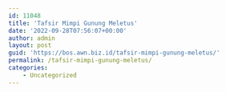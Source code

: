 ```yaml
---
id: 11048
title: 'Tafsir Mimpi Gunung Meletus'
date: '2022-09-28T07:56:07+00:00'
author: admin
layout: post
guid: 'https://bos.awn.biz.id/tafsir-mimpi-gunung-meletus/'
permalink: /tafsir-mimpi-gunung-meletus/
categories:
    - Uncategorized
---
```


